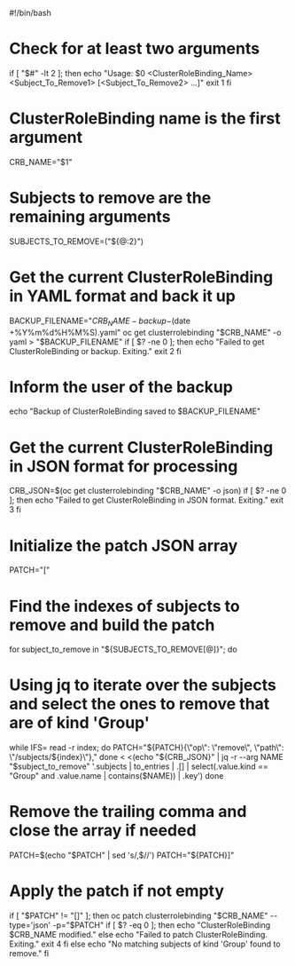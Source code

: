 #!/bin/bash

# Check for at least two arguments
if [ "$#" -lt 2 ]; then
  echo "Usage: $0 <ClusterRoleBinding_Name> <Subject_To_Remove1> [<Subject_To_Remove2> ...]"
  exit 1
fi

# ClusterRoleBinding name is the first argument
CRB_NAME="$1"

# Subjects to remove are the remaining arguments
SUBJECTS_TO_REMOVE=("${@:2}")

# Get the current ClusterRoleBinding in YAML format and back it up
BACKUP_FILENAME="${CRB_NAME}-backup-$(date +%Y%m%d%H%M%S).yaml"
oc get clusterrolebinding "$CRB_NAME" -o yaml > "$BACKUP_FILENAME"
if [ $? -ne 0 ]; then
    echo "Failed to get ClusterRoleBinding or backup. Exiting."
    exit 2
fi

# Inform the user of the backup
echo "Backup of ClusterRoleBinding saved to $BACKUP_FILENAME"

# Get the current ClusterRoleBinding in JSON format for processing
CRB_JSON=$(oc get clusterrolebinding "$CRB_NAME" -o json)
if [ $? -ne 0 ]; then
    echo "Failed to get ClusterRoleBinding in JSON format. Exiting."
    exit 3
fi

# Initialize the patch JSON array
PATCH="["

# Find the indexes of subjects to remove and build the patch
for subject_to_remove in "${SUBJECTS_TO_REMOVE[@]}"; do
  # Using jq to iterate over the subjects and select the ones to remove that are of kind 'Group'
  while IFS= read -r index; do
    PATCH="${PATCH}{\"op\": \"remove\", \"path\": \"/subjects/${index}\"},"
  done < <(echo "${CRB_JSON}" | jq -r --arg NAME "$subject_to_remove" '.subjects | to_entries | .[] | select(.value.kind == "Group" and .value.name | contains($NAME)) | .key')
done

# Remove the trailing comma and close the array if needed
PATCH=$(echo "$PATCH" | sed 's/,$//')
PATCH="${PATCH}]"

# Apply the patch if not empty
if [ "$PATCH" != "[]" ]; then
  oc patch clusterrolebinding "$CRB_NAME" --type='json' -p="$PATCH"
  if [ $? -eq 0 ]; then
    echo "ClusterRoleBinding $CRB_NAME modified."
  else
    echo "Failed to patch ClusterRoleBinding. Exiting."
    exit 4
  fi
else
  echo "No matching subjects of kind 'Group' found to remove."
fi
